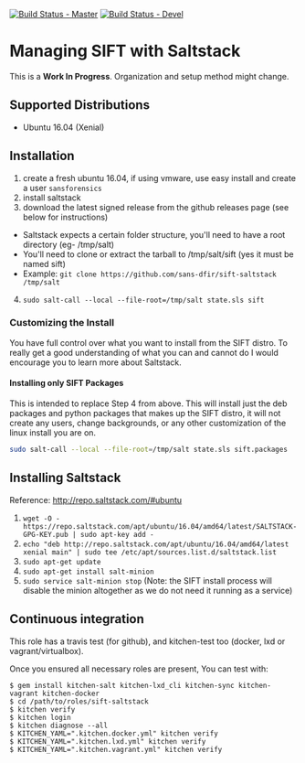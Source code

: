 [![Build Status - Master](https://travis-ci.org/juju4/sift-saltstack.svg?branch=master)](https://travis-ci.org/juju4/sift-saltstack)
[![Build Status - Devel](https://travis-ci.org/juju4/sift-saltstack.svg?branch=devel)](https://travis-ci.org/juju4/sift-saltstack/branches)

# Managing SIFT with Saltstack

This is a **Work In Progress**. Organization and setup method might change. 

## Supported Distributions

* Ubuntu 16.04 (Xenial)

## Installation

1. create a fresh ubuntu 16.04, if using vmware, use easy install and create a user `sansforensics`
2. install saltstack
3. download the latest signed release from the github releases page (see below for instructions)
  - Saltstack expects a certain folder structure, you'll need to have a root directory (eg- /tmp/salt)
  - You'll need to clone or extract the tarball to /tmp/salt/sift (yes it must be named sift)
  - Example: `git clone https://github.com/sans-dfir/sift-saltstack /tmp/salt`
4. `sudo salt-call --local --file-root=/tmp/salt state.sls sift`

### Customizing the Install

You have full control over what you want to install from the SIFT distro. To really get a good understanding of what you can and cannot do I would encourage you to learn more about Saltstack. 

#### Installing only SIFT Packages

This is intended to replace Step 4 from above. This will install just the deb packages and python packages that makes up the SIFT distro, it will not create any users, change backgrounds, or any other customization of the linux install you are on.

```bash
sudo salt-call --local --file-root=/tmp/salt state.sls sift.packages
```

## Installing Saltstack

Reference: http://repo.saltstack.com/#ubuntu

1. `wget -O - https://repo.saltstack.com/apt/ubuntu/16.04/amd64/latest/SALTSTACK-GPG-KEY.pub | sudo apt-key add -`
2. `echo "deb http://repo.saltstack.com/apt/ubuntu/16.04/amd64/latest xenial main" | sudo tee /etc/apt/sources.list.d/saltstack.list`
3. `sudo apt-get update`
4. `sudo apt-get install salt-minion`
5. `sudo service salt-minion stop` (Note: the SIFT install process will disable the minion altogether as we do not need it running as a service)

## Continuous integration

This role has a travis test (for github), and kitchen-test too (docker, lxd or vagrant/virtualbox).

Once you ensured all necessary roles are present, You can test with:
```
$ gem install kitchen-salt kitchen-lxd_cli kitchen-sync kitchen-vagrant kitchen-docker
$ cd /path/to/roles/sift-saltstack
$ kitchen verify
$ kitchen login
$ kitchen diagnose --all
$ KITCHEN_YAML=".kitchen.docker.yml" kitchen verify
$ KITCHEN_YAML=".kitchen.lxd.yml" kitchen verify
$ KITCHEN_YAML=".kitchen.vagrant.yml" kitchen verify
```

